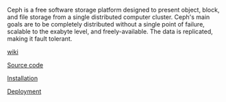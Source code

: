 Ceph is a free software storage platform designed to present object, block, and file storage from a single distributed computer cluster. Ceph's main goals are to be completely distributed without a single point of failure, scalable to the exabyte level, and freely-available. The data is replicated, making it fault tolerant.

[wiki](https://en.wikipedia.org/wiki/Ceph_(software))

[Source code](https://github.com/ceph/ceph)

[Installation](http://ceph.com/docs/master/install/#install-software)

[Deployment](http://ceph.com/docs/master/install/manual-deployment/)
